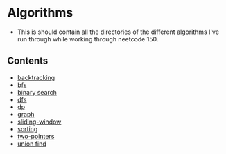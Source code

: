 # Algorithms

- This is should contain all the directories of the different algorithms I've run through while working through neetcode 150.

## Contents

- [backtracking]()
- [bfs]()
- [binary search]()
- [dfs]()
- [dp]()
- [graph]()
- [sliding-window]()
- [sorting]()
- [two-pointers]()
- [union find]()